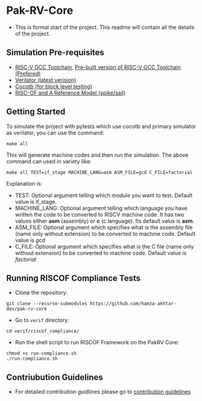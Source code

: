 # Pak-RV-Core
- This is formal start of the project. This readme will contain all the details of the project.
## Simulation Pre-requisites
- [RISC-V GCC Toolchain](https://github.com/riscv-collab/riscv-gnu-toolchain),  [Pre-built version of RISC-V GCC Toolchain (Prefered)](https://github.com/stnolting/riscv-gcc-prebuilt/releases/download/rv32i-4.0.0/riscv32-unknown-elf.gcc-12.1.0.tar.gz)
- [Verilator (latest verision)](https://verilator.org/guide/latest/install.html#git-quick-install)
- [Cocotb (for block level testing)](https://github.com/cocotb/cocotb)
- [RISC-OF and A Reference Model (spike/sail)](https://riscof.readthedocs.io/en/latest/installation.html)
## Getting Started
To simulate the project with pytests which use cocotb and primary simulator as verilator, you can use the command:
```
make all
```
This will generate machine codes and then run the simulation. The above command can used in variety like:
```
make all TEST=if_stage MACHINE_LANG=asm ASM_FILE=gcd C_FILE=factorial
```
Explanation is:  
- TEST: Optional argument telling which module you want to test. Default value is if_stage.  
- MACHINE_LANG: Optional argument telling which language you have written the code to be converted to RISCV machine code. It has two values either **asm** (assembly) or **c** (c language). Its default valus is **asm**.  
- ASM_FILE: Optional argument which specifies what is the assembly file (name only without extension) to be converted to machine code. Default value is *gcd*  
- C_FILE: Optional argument which specifies what is the C file (name only without extension) to be converted to machine code. Default value is *factorial*  
## Running RISCOF Compliance Tests
- Clone the repository:
```
git clone --recurse-submodules https://github.com/hamza-akhtar-dev/pak-rv-core
```
- Go to `verif` directory:
```
cd verif/riscof_compliance/
```
- Run the shell script to run RISCOF Framework on the PakRV Core:
```
chmod +x run-compliance.sh
./run-compliance.sh
```
## Contriubution Guidelines

- For detailed contribution guidlines please go to [contribution guidelines](./docs/contribution_guidelines.md)